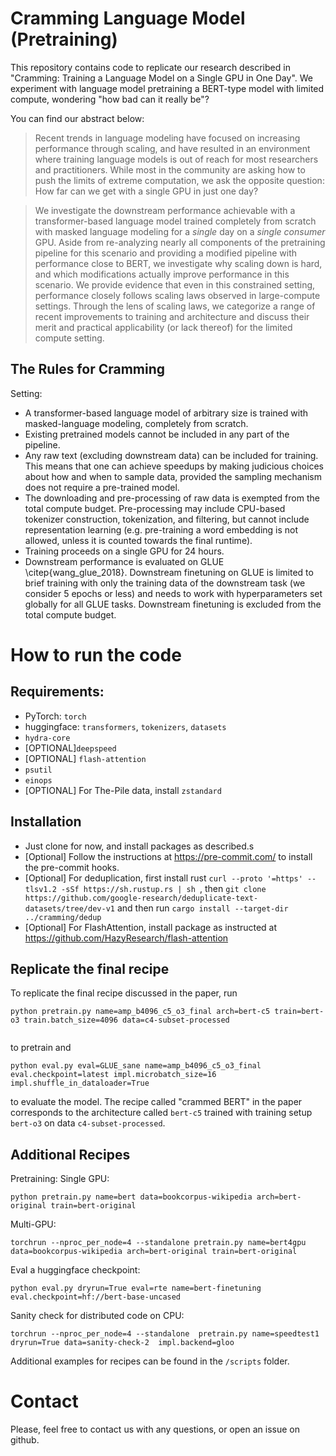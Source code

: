 # Cramming Language Model (Pretraining)

This repository contains code to replicate our research described in "Cramming: Training a Language Model on a Single GPU in One Day". We experiment with language model pretraining a BERT-type model with limited compute, wondering "how bad can it really be"?


You can find our abstract below:

> Recent trends in language modeling have focused on increasing performance through scaling, and have resulted in an environment where training language models is out of reach for most researchers and practitioners.  While most in the community are asking how to push the limits of extreme computation, we ask the opposite question:  
How far can we get with a single GPU in just one day?

> We investigate the downstream performance achievable with a transformer-based language model trained completely from scratch with masked language modeling for a *single* day on a *single consumer* GPU.
Aside from re-analyzing nearly all components of the pretraining pipeline for this scenario and providing a modified pipeline with performance close to BERT, we investigate why scaling down is hard, and which modifications actually improve performance in this scenario. We provide evidence that even in this constrained setting, performance closely follows scaling laws observed in large-compute settings. Through the lens of scaling laws, we categorize a range of recent improvements to training and architecture and discuss their merit and practical applicability (or lack thereof) for the limited compute setting.

## The Rules for Cramming
Setting:
* A transformer-based language model of arbitrary size is trained with masked-language modeling, completely from scratch.
* Existing pretrained models cannot be included in any part of the pipeline.
* Any raw text (excluding downstream data) can be included for training. This means that one can achieve speedups by making judicious choices about how and when to sample data, provided the sampling mechanism does not require a pre-trained model.
* The downloading and pre-processing of raw data is exempted from the total compute budget. Pre-processing may include CPU-based tokenizer construction, tokenization, and filtering, but cannot include representation learning (e.g. pre-training a word embedding is not allowed, unless it is counted towards the final runtime).
* Training proceeds on a single GPU for 24 hours.
* Downstream performance is evaluated on GLUE \citep{wang_glue_2018}. Downstream finetuning on GLUE is limited to brief training with only the training data of the downstream task (we consider 5 epochs or less) and needs to work with hyperparameters set globally for all GLUE tasks. Downstream finetuning is excluded from the total compute budget.


# How to run the code

## Requirements:
* PyTorch: `torch`
* huggingface: `transformers`, `tokenizers`, `datasets`
* `hydra-core`
* [OPTIONAL]`deepspeed`
* [OPTIONAL] `flash-attention`
* `psutil`
* `einops`
* [OPTIONAL] For The-Pile data, install `zstandard`

## Installation
* Just clone for now, and install packages as described.s
* [Optional] Follow the instructions at https://pre-commit.com/ to install the pre-commit hooks.
* [Optional] For deduplication, first install rust `curl --proto '=https' --tlsv1.2 -sSf https://sh.rustup.rs | sh `, then
`git clone https://github.com/google-research/deduplicate-text-datasets/tree/dev-v1` and then run `cargo install --target-dir ../cramming/dedup`
* [Optional] For FlashAttention, install package as instructed at https://github.com/HazyResearch/flash-attention

## Replicate the final recipe

To replicate the final recipe discussed in the paper, run
```
python pretrain.py name=amp_b4096_c5_o3_final arch=bert-c5 train=bert-o3 train.batch_size=4096 data=c4-subset-processed


```
to pretrain and
```
python eval.py eval=GLUE_sane name=amp_b4096_c5_o3_final eval.checkpoint=latest impl.microbatch_size=16 impl.shuffle_in_dataloader=True
```
to evaluate the model. The recipe called "crammed BERT" in the paper corresponds to the architecture called `bert-c5` trained with training setup `bert-o3` on data `c4-subset-processed`.

## Additional Recipes
Pretraining:
Single GPU:
```
python pretrain.py name=bert data=bookcorpus-wikipedia arch=bert-original train=bert-original
```
Multi-GPU:
```
torchrun --nproc_per_node=4 --standalone pretrain.py name=bert4gpu  data=bookcorpus-wikipedia arch=bert-original train=bert-original
```

Eval a huggingface checkpoint:
```
python eval.py dryrun=True eval=rte name=bert-finetuning eval.checkpoint=hf://bert-base-uncased
```

Sanity check for distributed code on CPU:
```
torchrun --nproc_per_node=4 --standalone  pretrain.py name=speedtest1 dryrun=True data=sanity-check-2  impl.backend=gloo
```

Additional examples for recipes can be found in the `/scripts` folder.

# Contact

Please, feel free to contact us with any questions, or open an issue on github.
